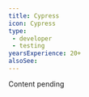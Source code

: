 ```yaml
---
title: Cypress
icon: Cypress
type:
 - developer
 - testing
yearsExperience: 20+
alsoSee:
---
```


Content pending
